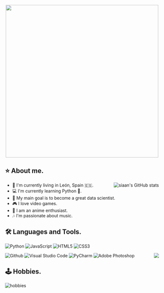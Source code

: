 <p align="center">
  <img src="https://i.imgur.com/a6DhlfX.png" width="500" height="auto" style="display: block; margin: 0 auto"/>
</p>

## ⭐ About me.


<img src="https://github-readme-stats.vercel.app/api?username=siaandev&show_icons=true" alt="siaan's GitHub stats" align="right" />

- 📌 I'm currently living in León, Spain 🇪🇸.
- 💻 I'm currently learning Python 🐍.
- 🎯 My main goal is to become a great data scientist.
- 🎮 I love video games.
- 🎥 I am an anime enthusiast.
- 🎶 I'm passionate about music.




## 🛠 Languages and Tools.

<p>
  
  ![Python](https://img.shields.io/badge/-Python-000000?style=flat&logo=python)
  ![JavaScript](https://img.shields.io/badge/-JavaScript-000000?style=flat&logo=javascript)
  ![HTML5](https://img.shields.io/badge/-HTML5-000000?style=flat&logo=html5)
  ![CSS3](https://img.shields.io/badge/-CSS-000000?style=flat&logo=css3)
</p>
<img src="https://github-readme-stats.vercel.app/api/top-langs/?username=siaandev&title_color=2257EA&bg_color=f7f7f7&hide=html,css" align="right"  /> 
<p>
  
  ![Github](https://img.shields.io/badge/-Github-000000?style=flat&logo=github)
  ![Visual Studio Code](https://img.shields.io/badge/-Visual%20Studio%20Code-000000?style=flat&logo=visualstudiocode)
  ![PyCharm](https://img.shields.io/badge/-PyCharm-000000?style=flat&logo=pycharm)
  ![Adobe Photoshop](https://img.shields.io/badge/-Adobe%20Photoshop-000000?style=flat&logo=adobephotoshop)
</p>



## 🕹 Hobbies.

<img src="https://i.imgur.com/DHKby6b.png" alt="hobbies" align="center" width="auto" height="auto" />
